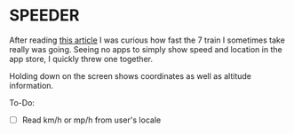 # SPEEDER

After reading [this article](https://www.nytimes.com/2018/12/10/nyregion/new-york-subway-delay.html) I was curious how fast the 7 train I sometimes take really was going. Seeing no apps to simply show speed and location in the app store, I quickly threw one together.

Holding down on the screen shows coordinates as well as altitude information.

To-Do:
- [ ] Read km/h or mp/h from user's locale

